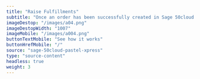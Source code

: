 ```yaml
---
title: "Raise Fulfillments"
subtitle: "Once an order has been successfully created in Sage 50cloud Pastel Xpress, automatically fulfill your order with one of our fulfillment partners."
imageDestop: "/images/a04.png"
imageDestopWidth: "1007"
imageMobile: "/images/a004.png"
buttonTextMobile: "See how it works"
buttonHrefMobile: "/" 
source: "sage-50cloud-pastel-xpress"
type: "source-content"
headless: true
weight: 3
---
```

